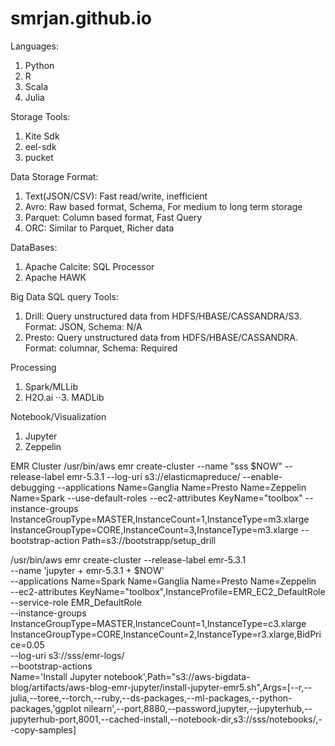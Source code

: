 # smrjan.github.io
Languages:
1. Python
2. R
3. Scala
4. Julia

Storage Tools:
1. Kite Sdk
2. eel-sdk
3. pucket

Data Storage Format:
1. Text(JSON/CSV): Fast read/write, inefficient
2. Avro: Raw based format, Schema, For medium to long term storage
3. Parquet: Column based format, Fast Query
4. ORC: Similar to Parquet, Richer data

DataBases:
1. Apache Calcite: SQL Processor
2. Apache HAWK

Big Data SQL query Tools:
1. Drill: Query unstructured data from HDFS/HBASE/CASSANDRA/S3. Format: JSON, Schema: N/A
2. Presto: Query unstructured data from HDFS/HBASE/CASSANDRA. Format: columnar, Schema: Required

Processing
1. Spark/MLLib
2. H2O.ai
⋅⋅3. MADLib

Notebook/Visualization
1. Jupyter
2. Zeppelin

EMR Cluster
/usr/bin/aws emr create-cluster --name "sss $NOW" --release-label emr-5.3.1 --log-uri s3://elasticmapreduce/ --enable-debugging --applications Name=Ganglia Name=Presto Name=Zeppelin Name=Spark --use-default-roles --ec2-attributes KeyName="toolbox" --instance-groups InstanceGroupType=MASTER,InstanceCount=1,InstanceType=m3.xlarge InstanceGroupType=CORE,InstanceCount=3,InstanceType=m3.xlarge --bootstrap-action Path=s3://bootstrapp/setup_drill

/usr/bin/aws emr create-cluster --release-label emr-5.3.1 \
  --name 'jupyter + emr-5.3.1 + $NOW' \
  --applications Name=Spark Name=Ganglia Name=Presto Name=Zeppelin \
  --ec2-attributes KeyName="toolbox",InstanceProfile=EMR_EC2_DefaultRole \
  --service-role EMR_DefaultRole \
  --instance-groups \
    InstanceGroupType=MASTER,InstanceCount=1,InstanceType=c3.xlarge \
    InstanceGroupType=CORE,InstanceCount=2,InstanceType=r3.xlarge,BidPrice=0.05 \
  --log-uri s3://sss/emr-logs/ \
  --bootstrap-actions \
    Name='Install Jupyter notebook',Path="s3://aws-bigdata-blog/artifacts/aws-blog-emr-jupyter/install-jupyter-emr5.sh",Args=[--r,--julia,--toree,--torch,--ruby,--ds-packages,--ml-packages,--python-packages,'ggplot nilearn',--port,8880,--password,jupyter,--jupyterhub,--jupyterhub-port,8001,--cached-install,--notebook-dir,s3://sss/notebooks/,--copy-samples]
